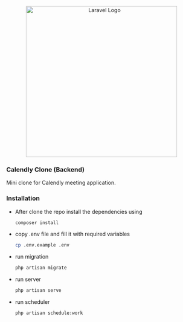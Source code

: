 <p align="center"><a href="https://laravel.com" target="_blank"><img src="https://raw.githubusercontent.com/laravel/art/master/logo-lockup/5%20SVG/2%20CMYK/1%20Full%20Color/laravel-logolockup-cmyk-red.svg" width="400" alt="Laravel Logo"></a></p>

### Calendly Clone (Backend)

Mini clone for Calendly meeting application.

### Installation

- After clone the repo install the dependencies using
    ```bash
    composer install
    ```

- copy .env file and fill it with required variables
    ```bash
    cp .env.example .env
    ```

- run migration
    ```bash
    php artisan migrate
    ```

- run server
    ```bash
    php artisan serve
    ```

- run scheduler
    ```bash
    php artisan schedule:work
    ```
